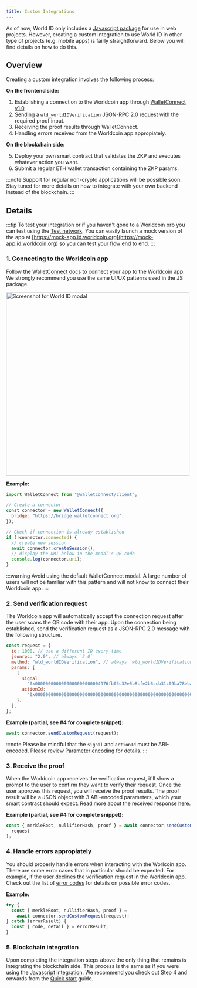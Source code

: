 ```yaml
---
title: Custom Integrations
---
```


As of now, World ID only includes a [Javascript package](/docs/js) for use in web projects. However, creating a custom integration to use World ID in other type of projects (e.g. mobile apps) is fairly straightforward. Below you will find details on how to do this.

## Overview

Creating a custom integration involves the following process:

**On the frontend side:**

1. Establishing a connection to the Worldcoin app through [WalletConnect v1.0](https://docs.walletconnect.com).
2. Sending a `wld_worldIDVerification` JSON-RPC 2.0 request with the required proof input.
3. Receiving the proof results through WalletConnect.
4. Handling errors received from the Worldcoin app appropiately.

**On the blockchain side:**

5. Deploy your own smart contract that validates the ZKP and executes whatever action you want.
6. Submit a regular ETH wallet transaction containing the ZKP params.

:::note
Support for regular non-crypto applications will be possible soon. Stay tuned for more details on how to integrate with your own backend instead of the blockchain.
:::

## Details

:::tip
To test your integration or if you haven't gone to a Worldcoin orb you can test using the [Test network](/docs/about/test-network). You can easily launch a mock version of the app at [https://mock-app.id.worldcoin.org](https://mock-app.id.worldcoin.org) so you can test your flow end to end.
:::

### 1. Connecting to the Worldcoin app

Follow the [WalletConnect docs](https://docs.walletconnect.com/quick-start/dapps/client) to connect your app to the Worldcoin app. We strongly recommend you use the same UI/UX patterns used in the JS package.

<div className="text--center">
<img src="/img/world-id-js-modal.png" alt="Screenshot for World ID modal" width="500px" />
</div>

**Example:**

```js
import WalletConnect from "@walletconnect/client";

// Create a connector
const connector = new WalletConnect({
  bridge: "https://bridge.walletconnect.org",
});

// Check if connection is already established
if (!connector.connected) {
  // create new session
  await connector.createSession();
  // display the URI below in the modal's QR code
  console.log(connector.uri);
}
```

:::warning
Avoid using the default WalletConnect modal. A large number of users will not be familiar with this pattern and will not know to connect their Worldcoin app.
:::

### 2. Send verification request

The Worldcoin app will automatically accept the connection request after the user scans the QR code with their app. Upon the connection being established, send the verification request as a JSON-RPC 2.0 message with the following structure.

```js
const request = {
  id: 1000, // use a different ID every time
  jsonrpc: "2.0", // always `2.0`
  method: "wld_worldIDVerification", // always `wld_worldIDVerification`
  params: [
    {
      signal:
        "0x0000000000000000000000004976fb03c32e5b8cfe2b6ccb31c09ba78ebaba41", // example; enter relevant signal here
      actionId:
        "0x0000000000000000000000000000000000000000000000000000000000000020000000000000000000000000000000000000000000000000000000000000000f63616e64792d64726f702d323032320000000000000000000000000000000000", // example; enter action ID here
    },
  ],
};
```

**Example (partial, see #4 for complete snippet):**

```js
await connector.sendCustomRequest(request);
```

:::note
Please be mindful that the `signal` and `actionId` must be ABI-encoded. Please review [Parameter encoding](/docs/js/reference#parameter-encoding) for details.
:::

### 3. Receive the proof

When the Worldcoin app receives the verification request, it'll show a prompt to the user to confirm they want to verify their request. Once the user approves this request, you will receive the proof results. The proof result will be a JSON object with 3 ABI-encoded parameters, which your smart contract should expect. Read more about the received response [here](/docs/js/reference#response).

**Example (partial, see #4 for complete snippet):**

```js
const { merkleRoot, nullifierHash, proof } = await connector.sendCustomRequest(
  request
);
```

### 4. Handle errors appropiately

You should properly handle errors when interacting with the Worlcoin app. There are some error cases that in particular should be expected. For example, if the user declines the verification request in the Worldcoin app. Check out the list of [error codes](/docs/js/error-handling#error-codes) for details on possible error codes.

**Example:**

```js
try {
  const { merkleRoot, nullifierHash, proof } =
    await connector.sendCustomRequest(request);
} catch (errorResult) {
  const { code, detail } = errorResult;
}
```

### 5. Blockchain integration

Upon completing the integration steps above the only thing that remains is integrating the blockchain side. This process is the same as if you were using the [Javascript integration](/docs/js). We recommend you check out Step 4 and onwards from the [Quick start](/docs/quick-start) guide.
